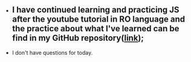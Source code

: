 - ## I have continued learning and practicing JS after the youtube tutorial in RO language and the practice about what I've learned can be find in my GitHub repository([link](https://github.com/CristianMicicoi/JS.git));
- I don't have questions for today.